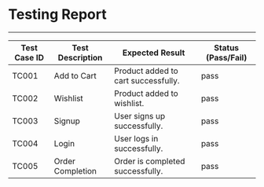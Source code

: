 

# Testing Report

---

| Test Case ID | Test Description                        | Expected Result                             | Status (Pass/Fail) |
|--------------|-----------------------------------------|---------------------------------------------|--------------------|
| TC001        | Add to Cart                             | Product added to cart successfully.         |     pass           |
| TC002        | Wishlist                                | Product added to wishlist.                  |     pass           |
| TC003        | Signup                                  | User signs up successfully.                 |     pass           |
| TC004        | Login                                   | User logs in successfully.                  |     pass           |
| TC005        | Order Completion                        | Order is completed successfully.            |     pass           |